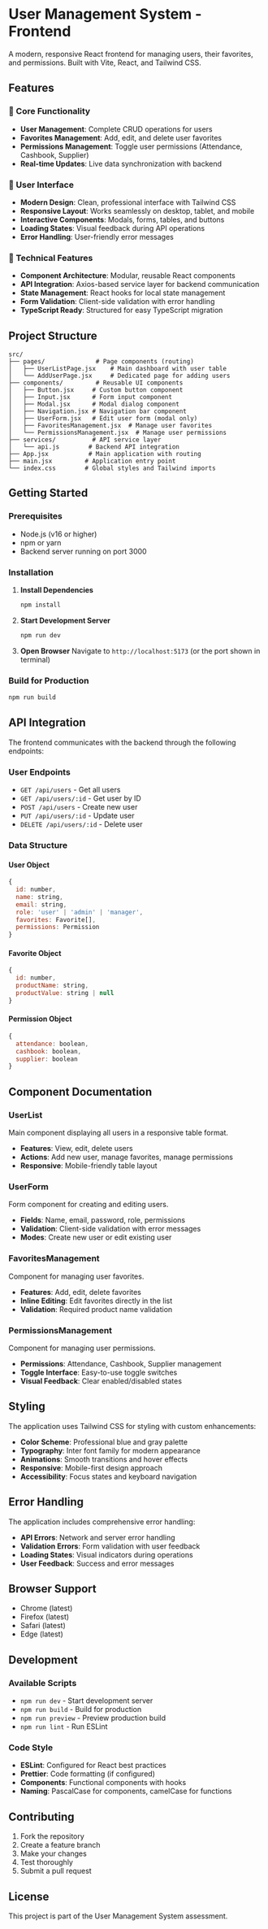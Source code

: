 # User Management System - Frontend

A modern, responsive React frontend for managing users, their favorites, and permissions. Built with Vite, React, and Tailwind CSS.

## Features

### 🎯 Core Functionality

- **User Management**: Complete CRUD operations for users
- **Favorites Management**: Add, edit, and delete user favorites
- **Permissions Management**: Toggle user permissions (Attendance, Cashbook, Supplier)
- **Real-time Updates**: Live data synchronization with backend

### 🎨 User Interface

- **Modern Design**: Clean, professional interface with Tailwind CSS
- **Responsive Layout**: Works seamlessly on desktop, tablet, and mobile
- **Interactive Components**: Modals, forms, tables, and buttons
- **Loading States**: Visual feedback during API operations
- **Error Handling**: User-friendly error messages

### 🔧 Technical Features

- **Component Architecture**: Modular, reusable React components
- **API Integration**: Axios-based service layer for backend communication
- **State Management**: React hooks for local state management
- **Form Validation**: Client-side validation with error handling
- **TypeScript Ready**: Structured for easy TypeScript migration

## Project Structure

```
src/
├── pages/              # Page components (routing)
│   ├── UserListPage.jsx    # Main dashboard with user table
│   └── AddUserPage.jsx     # Dedicated page for adding users
├── components/         # Reusable UI components
│   ├── Button.jsx     # Custom button component
│   ├── Input.jsx      # Form input component
│   ├── Modal.jsx      # Modal dialog component
│   ├── Navigation.jsx # Navigation bar component
│   ├── UserForm.jsx   # Edit user form (modal only)
│   ├── FavoritesManagement.jsx  # Manage user favorites
│   └── PermissionsManagement.jsx  # Manage user permissions
├── services/          # API service layer
│   └── api.js        # Backend API integration
├── App.jsx           # Main application with routing
├── main.jsx         # Application entry point
└── index.css        # Global styles and Tailwind imports
```

## Getting Started

### Prerequisites

- Node.js (v16 or higher)
- npm or yarn
- Backend server running on port 3000

### Installation

1. **Install Dependencies**

   ```bash
   npm install
   ```

2. **Start Development Server**

   ```bash
   npm run dev
   ```

3. **Open Browser**
   Navigate to `http://localhost:5173` (or the port shown in terminal)

### Build for Production

```bash
npm run build
```

## API Integration

The frontend communicates with the backend through the following endpoints:

### User Endpoints

- `GET /api/users` - Get all users
- `GET /api/users/:id` - Get user by ID
- `POST /api/users` - Create new user
- `PUT /api/users/:id` - Update user
- `DELETE /api/users/:id` - Delete user

### Data Structure

#### User Object

```javascript
{
  id: number,
  name: string,
  email: string,
  role: 'user' | 'admin' | 'manager',
  favorites: Favorite[],
  permissions: Permission
}
```

#### Favorite Object

```javascript
{
  id: number,
  productName: string,
  productValue: string | null
}
```

#### Permission Object

```javascript
{
  attendance: boolean,
  cashbook: boolean,
  supplier: boolean
}
```

## Component Documentation

### UserList

Main component displaying all users in a responsive table format.

- **Features**: View, edit, delete users
- **Actions**: Add new user, manage favorites, manage permissions
- **Responsive**: Mobile-friendly table layout

### UserForm

Form component for creating and editing users.

- **Fields**: Name, email, password, role, permissions
- **Validation**: Client-side validation with error messages
- **Modes**: Create new user or edit existing user

### FavoritesManagement

Component for managing user favorites.

- **Features**: Add, edit, delete favorites
- **Inline Editing**: Edit favorites directly in the list
- **Validation**: Required product name validation

### PermissionsManagement

Component for managing user permissions.

- **Permissions**: Attendance, Cashbook, Supplier management
- **Toggle Interface**: Easy-to-use toggle switches
- **Visual Feedback**: Clear enabled/disabled states

## Styling

The application uses Tailwind CSS for styling with custom enhancements:

- **Color Scheme**: Professional blue and gray palette
- **Typography**: Inter font family for modern appearance
- **Animations**: Smooth transitions and hover effects
- **Responsive**: Mobile-first design approach
- **Accessibility**: Focus states and keyboard navigation

## Error Handling

The application includes comprehensive error handling:

- **API Errors**: Network and server error handling
- **Validation Errors**: Form validation with user feedback
- **Loading States**: Visual indicators during operations
- **User Feedback**: Success and error messages

## Browser Support

- Chrome (latest)
- Firefox (latest)
- Safari (latest)
- Edge (latest)

## Development

### Available Scripts

- `npm run dev` - Start development server
- `npm run build` - Build for production
- `npm run preview` - Preview production build
- `npm run lint` - Run ESLint

### Code Style

- **ESLint**: Configured for React best practices
- **Prettier**: Code formatting (if configured)
- **Components**: Functional components with hooks
- **Naming**: PascalCase for components, camelCase for functions

## Contributing

1. Fork the repository
2. Create a feature branch
3. Make your changes
4. Test thoroughly
5. Submit a pull request

## License

This project is part of the User Management System assessment.
